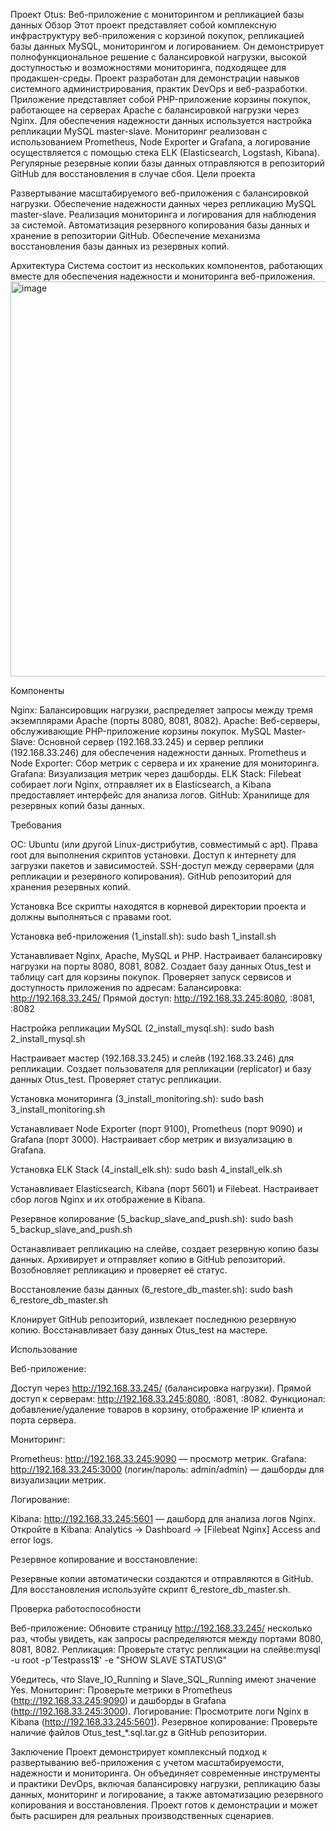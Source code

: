 Проект Otus: Веб-приложение с мониторингом и репликацией базы данных
Обзор
Этот проект представляет собой комплексную инфраструктуру веб-приложения с корзиной покупок, репликацией базы данных MySQL, мониторингом и логированием. Он демонстрирует полнофункциональное решение с балансировкой нагрузки, высокой доступностью и возможностями мониторинга, подходящее для продакшен-среды. Проект разработан для демонстрации навыков системного администрирования, практик DevOps и веб-разработки.
Приложение представляет собой PHP-приложение корзины покупок, работающее на серверах Apache с балансировкой нагрузки через Nginx. Для обеспечения надежности данных используется настройка репликации MySQL master-slave. Мониторинг реализован с использованием Prometheus, Node Exporter и Grafana, а логирование осуществляется с помощью стека ELK (Elasticsearch, Logstash, Kibana). Регулярные резервные копии базы данных отправляются в репозиторий GitHub для восстановления в случае сбоя.
Цели проекта

Развертывание масштабируемого веб-приложения с балансировкой нагрузки.
Обеспечение надежности данных через репликацию MySQL master-slave.
Реализация мониторинга и логирования для наблюдения за системой.
Автоматизация резервного копирования базы данных и хранение в репозитории GitHub.
Обеспечение механизма восстановления базы данных из резервных копий.

Архитектура
Система состоит из нескольких компонентов, работающих вместе для обеспечения надежности и мониторинга веб-приложения.
<img width="1164" height="632" alt="image" src="https://github.com/user-attachments/assets/f30bb9a0-e452-4efc-a3a3-7d71a7a7d1cc" />


Компоненты

Nginx: Балансировщик нагрузки, распределяет запросы между тремя экземплярами Apache (порты 8080, 8081, 8082).
Apache: Веб-серверы, обслуживающие PHP-приложение корзины покупок.
MySQL Master-Slave: Основной сервер (192.168.33.245) и сервер реплики (192.168.33.246) для обеспечения надежности данных.
Prometheus и Node Exporter: Сбор метрик с сервера и их хранение для мониторинга.
Grafana: Визуализация метрик через дашборды.
ELK Stack: Filebeat собирает логи Nginx, отправляет их в Elasticsearch, а Kibana предоставляет интерфейс для анализа логов.
GitHub: Хранилище для резервных копий базы данных.

Требования

ОС: Ubuntu (или другой Linux-дистрибутив, совместимый с apt).
Права root для выполнения скриптов установки.
Доступ к интернету для загрузки пакетов и зависимостей.
SSH-доступ между серверами (для репликации и резервного копирования).
GitHub репозиторий для хранения резервных копий.

Установка
Все скрипты находятся в корневой директории проекта и должны выполняться с правами root.

Установка веб-приложения (1_install.sh):
sudo bash 1_install.sh


Устанавливает Nginx, Apache, MySQL и PHP.
Настраивает балансировку нагрузки на порты 8080, 8081, 8082.
Создает базу данных Otus_test и таблицу cart для корзины покупок.
Проверяет запуск сервисов и доступность приложения по адресам:
Балансировка: http://192.168.33.245/
Прямой доступ: http://192.168.33.245:8080, :8081, :8082




Настройка репликации MySQL (2_install_mysql.sh):
sudo bash 2_install_mysql.sh


Настраивает мастер (192.168.33.245) и слейв (192.168.33.246) для репликации.
Создает пользователя для репликации (replicator) и базу данных Otus_test.
Проверяет статус репликации.


Установка мониторинга (3_install_monitoring.sh):
sudo bash 3_install_monitoring.sh


Устанавливает Node Exporter (порт 9100), Prometheus (порт 9090) и Grafana (порт 3000).
Настраивает сбор метрик и визуализацию в Grafana.


Установка ELK Stack (4_install_elk.sh):
sudo bash 4_install_elk.sh


Устанавливает Elasticsearch, Kibana (порт 5601) и Filebeat.
Настраивает сбор логов Nginx и их отображение в Kibana.


Резервное копирование (5_backup_slave_and_push.sh):
sudo bash 5_backup_slave_and_push.sh


Останавливает репликацию на слейве, создает резервную копию базы данных.
Архивирует и отправляет копию в GitHub репозиторий.
Возобновляет репликацию и проверяет её статус.


Восстановление базы данных (6_restore_db_master.sh):
sudo bash 6_restore_db_master.sh


Клонирует GitHub репозиторий, извлекает последнюю резервную копию.
Восстанавливает базу данных Otus_test на мастере.



Использование

Веб-приложение:

Доступ через http://192.168.33.245/ (балансировка нагрузки).
Прямой доступ к серверам: http://192.168.33.245:8080, :8081, :8082.
Функционал: добавление/удаление товаров в корзину, отображение IP клиента и порта сервера.


Мониторинг:

Prometheus: http://192.168.33.245:9090 — просмотр метрик.
Grafana: http://192.168.33.245:3000 (логин/пароль: admin/admin) — дашборды для визуализации метрик.


Логирование:

Kibana: http://192.168.33.245:5601 — дашборд для анализа логов Nginx.
Откройте в Kibana: Analytics → Dashboard → [Filebeat Nginx] Access and error logs.


Резервное копирование и восстановление:

Резервные копии автоматически создаются и отправляются в GitHub.
Для восстановления используйте скрипт 6_restore_db_master.sh.



Проверка работоспособности

Веб-приложение: Обновите страницу http://192.168.33.245/ несколько раз, чтобы увидеть, как запросы распределяются между портами 8080, 8081, 8082.
Репликация: Проверьте статус репликации на слейве:mysql -u root -p'Testpass1$' -e "SHOW SLAVE STATUS\G"

Убедитесь, что Slave_IO_Running и Slave_SQL_Running имеют значение Yes.
Мониторинг: Проверьте метрики в Prometheus (http://192.168.33.245:9090) и дашборды в Grafana (http://192.168.33.245:3000).
Логирование: Просмотрите логи Nginx в Kibana (http://192.168.33.245:5601).
Резервное копирование: Проверьте наличие файлов Otus_test_*.sql.tar.gz в GitHub репозитории.


Заключение
Проект демонстрирует комплексный подход к развертыванию веб-приложения с учетом масштабируемости, надежности и мониторинга. Он объединяет современные инструменты и практики DevOps, включая балансировку нагрузки, репликацию базы данных, мониторинг и логирование, а также автоматизацию резервного копирования и восстановления. Проект готов к демонстрации и может быть расширен для реальных производственных сценариев.

